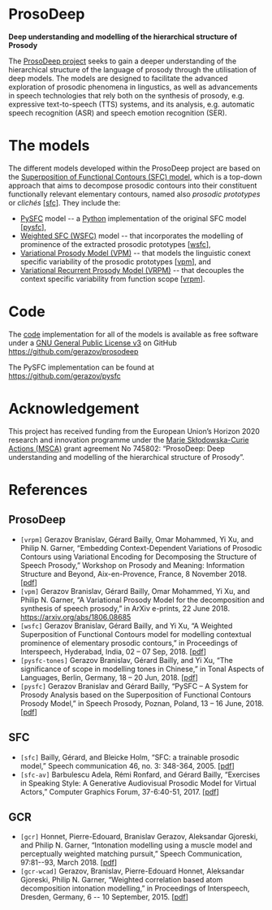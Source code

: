 # ProsoDeep
**Deep understanding and modelling of the hierarchical structure of Prosody**

The [ProsoDeep project](https://gerazov.github.io/prosodeep/)
seeks to gain a deeper understanding of the hierarchical structure of the language of prosody through the utilisation of deep models.
The models are designed to facilitate the advanced exploration of prosodic phenomena in lingustics, as well as advancements in speech technologies that rely both on the synthesis of prosody, e.g. expressive text-to-speech (TTS) systems, and its analysis, e.g. automatic speech recognition (ASR) and speech emotion recognition (SER).

# The models

The different models developed within the ProsoDeep project are based on the [Superposition of Functional Contours (SFC) model](https://gerazov.github.io/prosodeep/project#sfc), which is a top-down approach that aims to decompose prosodic contours into their constituent functionally relevant elementary contours, named also *prosodic prototypes* or *clichés* \[[sfc](#SFC)\]. They include the:

  - [PySFC]({filename}pysfc.md) model -- a [Python](https://www.python.org/) implementation of the original SFC model \[[pysfc]({filename}refs.md)\],
  - [Weighted SFC (WSFC)]({filename}wsfc.md) model -- that incorporates the modelling of prominence of the extracted prosodic prototypes \[[wsfc]({filename}refs.md)\],
  - [Variational Prosody Model (VPM)]({filename}vpm.md) -- that models the linguistic conext specific variability of the prosodic prototypes \[[vpm]({filename}refs.md)\], and
  - [Variational Recurrent Prosody Model (VRPM)]({filename}vrpm.md) -- that decouples the context specific variability from function scope \[[vrpm]({filename}refs.md)\].

# Code

The [code]({filename}code.md) implementation for all of the models is available as free software under a [GNU General Public License v3](http://www.gnu.org/licenses/) on GitHub <https://github.com/gerazov/prosodeep>

The PySFC implementation can be found at <https://github.com/gerazov/pysfc>

# Acknowledgement

This project has received funding from the European Union’s Horizon 2020 research and innovation programme under the [Marie Skłodowska-Curie Actions (MSCA)](http://ec.europa.eu/research/mariecurieactions/) grant agreement No 745802: “ProsoDeep: Deep understanding and modelling of the hierarchical structure of Prosody”.

# References

## ProsoDeep

- `[vrpm]` Gerazov Branislav, Gérard Bailly, Omar Mohammed, Yi Xu, and Philip N. Garner, “Embedding Context-Dependent Variations of Prosodic Contours using Variational Encoding for Decomposing the Structure of Speech Prosody,” Workshop on Prosody and Meaning: Information Structure and Beyond, Aix-en-Provence, France, 8 November 2018. \[[pdf](https://hal.archives-ouvertes.fr/hal-01927872/document)\]
- `[vpm]` Gerazov Branislav, Gérard Bailly, Omar Mohammed, Yi Xu, and Philip N. Garner, “A Variational Prosody Model for the decomposition and synthesis of speech prosody,” in ArXiv e-prints, 22 June 2018. <https://arxiv.org/abs/1806.08685>
- `[wsfc]` Gerazov Branislav, Gérard Bailly, and Yi Xu, “A Weighted Superposition of Functional Contours model for modelling contextual prominence of elementary prosodic contours,” in Proceedings of Interspeech, Hyderabad, India, 02 – 07 Sep, 2018. \[[pdf](https://www.isca-speech.org/archive/Interspeech_2018/pdfs/1286.pdf)\]
- `[pysfc-tones]` Gerazov Branislav, Gérard Bailly, and Yi Xu, “The significance of scope in modelling tones in Chinese,” in Tonal Aspects of Languages, Berlin, Germany, 18 – 20 Jun, 2018. \[[pdf](http://public.beuth-hochschule.de/~mixdorff/tal2018/180620_poster_session/TAL_2018_paper_10.pdf)\]
- `[pysfc]` Gerazov Branislav and Gérard Bailly, “PySFC – A System for Prosody Analysis based on the Superposition of Functional Contours Prosody Model,” in Speech Prosody, Poznan, Poland, 13 – 16 June, 2018. \[[pdf](https://hal.archives-ouvertes.fr/hal-01821214/document)\]

## SFC
- `[sfc]` Bailly, Gérard, and Bleicke Holm, “SFC: a trainable prosodic model,” Speech communication 46, no. 3: 348-364, 2005. \[[pdf](https://hal.archives-ouvertes.fr/hal-00416724/document)\]
- `[sfc-av]` Barbulescu Adela, Rémi Ronfard, and Gérard Bailly, “Exercises in Speaking Style: A Generative Audiovisual Prosodic Model for Virtual Actors,” Computer Graphics Forum, 37-6:40-51, 2017.
\[[pdf](https://hal.inria.fr/hal-01643334/document)\]

## GCR
- `[gcr]` Honnet, Pierre-Edouard, Branislav Gerazov, Aleksandar Gjoreski, and Philip N. Garner, “Intonation modelling using a muscle model and perceptually weighted matching pursuit,” Speech Communication, 97:81--93, March 2018. \[[pdf](https://infoscience.epfl.ch/record/233571/files/Honnet_SPECOM_2018.pdf)\]
- `[gcr-wcad]` Gerazov, Branislav, Pierre-Edouard Honnet, Aleksandar Gjoreski, Philip N. Garner, “Weighted correlation based atom decomposition intonation
modelling,” in Proceedings of Interspeech, Dresden, Germany, 6 -- 10 September, 2015.
\[[pdf](https://www.isca-speech.org/archive/interspeech_2015/papers/i15_1601.pdf)\]
